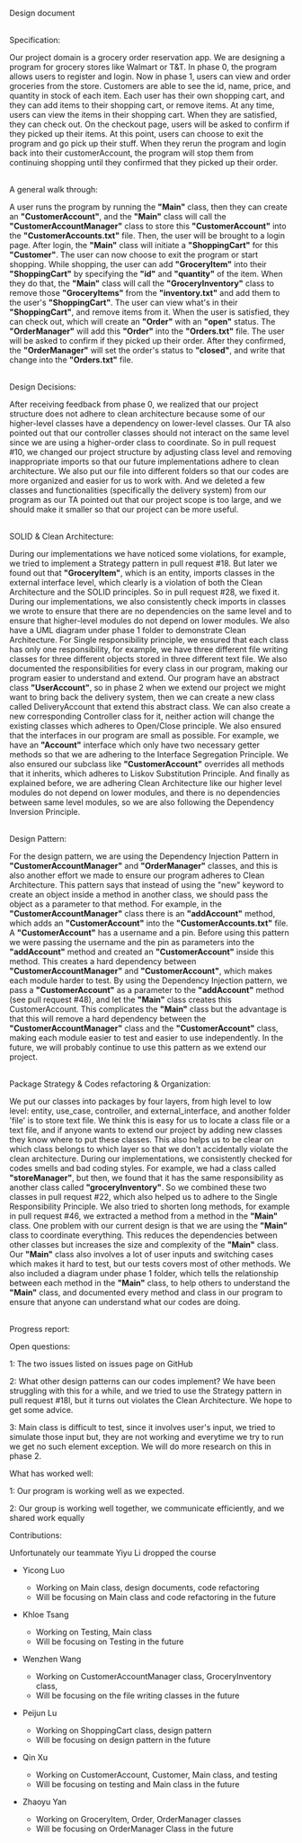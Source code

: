 Design document 

\
Specification:

Our project domain is a grocery order reservation app. 
We are designing a program for grocery stores like Walmart or T&T. In phase 0, the program allows users to register and 
login. Now in phase 1, users can view and order groceries from the store. Customers are able to see the id, name, price, 
and quantity in stock of each item. Each user has their own shopping cart, and they can add items to their shopping 
cart, or remove items. At any time, users can view the items in their shopping cart. When they are satisfied, they can 
check out. On the checkout page, users will be asked to confirm if they picked up their items. At this point, users can 
choose to exit the program and go pick up their stuff. When they rerun the program and login back into their 
customerAccount, 
the program will stop them from continuing shopping until they confirmed that they picked up their order.

\
A general walk through:

A user runs the program by running the **"Main"** class, then they can create an **"CustomerAccount"**, and 
the **"Main"** 
class will call the **"CustomerAccountManager"** class to store this **"CustomerAccount"** into the 
**"CustomerAccounts.txt"** file.
Then, 
the user will be brought to a login page. After login, the **"Main"** class will initiate a **"ShoppingCart"** for 
this **"Customer"**. The user can now choose to exit the program or start shopping. While shopping, the user can add 
**"GroceryItem"** into their **"ShoppingCart"** by specifying the **"id"** and **"quantity"** of the item. When they 
do that, the **"Main"** class will call the **"GroceryInventory"** class to remove those **"GroceryItems"** from the 
**"inventory.txt"** and add them to the user's **"ShoppingCart"**. The user can view what's in their **"ShoppingCart"**, 
and remove items from it. When the user is satisfied, they can check out, which will create an **"Order"** with an 
**"open"** status. The **"OrderManager"** will add this **"Order"** into the **"Orders.txt"** file. The user will be 
asked to confirm if they picked up their order. After they confirmed, the **"OrderManager"** will set the order's 
status to **"closed"**, and write that change into the **"Orders.txt"** file.

\
Design Decisions:

After receiving feedback from phase 0, we realized that our project structure does not adhere to clean architecture 
because some of our higher-level classes have a dependency on lower-level classes. Our TA also pointed out that our 
controller classes should not interact on the same level since we are using a higher-order class to coordinate. So in 
pull request #10, we changed our project structure by adjusting class level and removing inappropriate imports so that 
our future implementations adhere to clean architecture. We also put our file into different folders so that our codes 
are more organized and easier for us to work with. And we deleted a few classes and functionalities (specifically the 
delivery system) from our program as our TA pointed out that our project scope is too large, and we should make it 
smaller so that our project can be more useful.

\
SOLID & Clean Architecture:

During our implementations we have noticed some violations, for example, we tried to implement a Strategy pattern in 
pull request #18. But later we found out that **"GroceryItem"**, which is an entity, imports classes in the external 
interface level, which clearly is a violation of both the Clean Architecture and the SOLID principles. So in pull
request #28, we fixed it. During our implementations, we also consistently check imports in classes we wrote to ensure that 
there are no dependencies on the same level and to ensure that higher-level modules do not depend on lower modules. 
We also have a UML diagram under phase 1 folder to demonstrate Clean Architecture.
For Single responsibility principle, we
ensured that each class has only one responsibility, for example, we have three different file writing classes
for three different objects stored in three different text file. We also documented the responsibilities for every 
class in our program, making our program easier to understand and extend. Our program have an abstract class
**"UserAccount"**, so in phase 2 when we extend our project we might want to bring back the delivery system, then we can 
create a new class called DeliveryAccount that extend this abstract class.
We can also create a new corresponding Controller class for it, neither action will change the existing classes
which adheres to Open/Close principle. We also ensured that the interfaces in our program are small as possible. For 
example, we have an **"Account"** interface which only have two necessary getter methods so that we are adhering
to the Interface Segregation Principle. We also ensured our subclass like **"CustomerAccount"** overrides all 
methods that it inherits, which adheres to Liskov Substitution Principle. And
finally as explained before, we are adhering Clean Architecture
like our higher level modules do not depend on lower modules, and there is no dependencies between
same level modules, so we are also following the Dependency Inversion Principle.


\
Design Pattern:

For the design pattern, we are using the Dependency Injection Pattern in **"CustomerAccountManager"** and 
**"OrderManager"** 
classes, and this is also another effort we made to ensure our program adheres to Clean Architecture. 
This pattern says 
that instead of using the "new" keyword to create an object inside a method in another class, we should pass
the object 
as a parameter to that method. For example, in the **"CustomerAccountManager"** class there is an 
**"addAccount"** method, 
which adds an **"CustomerAccount"** into the **"CustomerAccounts.txt"** file. A **"CustomerAccount"** has a username 
and a pin. Before using 
this pattern we were passing the username and the pin as parameters into the **"addAccount"** method and created an 
**"CustomerAccount"** inside this method. This creates a hard dependency between 
**"CustomerAccountManager"** and **"CustomerAccount"**, which 
makes each module harder to test. By using the Dependency Injection pattern,
we pass a **"CustomerAccount"** as a parameter to 
the **"addAccount"** method (see pull request #48), and let the **"Main"** class creates this CustomerAccount. 
This complicates the **"Main"** class but the advantage is that this will remove a hard dependency between the 
**"CustomerAccountManager"** class and the **"CustomerAccount"** class, making each module easier to test and easier to use 
independently. In the future, we will probably continue to use this pattern as we extend our project.

\
Package Strategy & Codes refactoring & Organization:

We put our classes into packages by four layers, from high level to low level: entity, use_case, controller, and 
external_interface, and another folder 'file' is to store text file. We think this is easy for us to locate a class file or a 
text file, and if anyone wants to extend our project by adding new classes they know where to put these classes. This 
also helps us to be clear on which class belongs to which layer so that we don't accidentally violate the clean 
architecture. During our implementations, we consistently checked for codes smells and bad coding styles. For example, 
we had a class called **"storeManager"**, but then, we found that it has the same responsibility as another class 
called **"groceryInventory"**. So we combined these two classes in pull request #22, which also helped us to adhere 
to the Single Responsibility Principle. We also tried to shorten long methods, for example in pull request #46, we 
extracted a method from a method in the **"Main"** class. One problem with our current design is that we are
using the **"Main"** class to coordinate everything. This reduces the dependencies between other classes but increases
the size and complexity of the **"Main"** class. Our **"Main"** class also involves a lot of user inputs and switching 
cases which makes it hard to test, but our tests covers most of other methods. We also included a diagram under 
phase 1 folder, which tells the
relationship between each method in the **"Main"** class, to help others to understand the **"Main"** class, and
documented every 
method and class in our program to ensure that anyone can understand what our codes are doing.

\
Progress report:

Open questions:

1: The two issues listed on issues page on GitHub

2: What other design patterns can our codes implement? We have been struggling with this for a while, and we tried to 
use the Strategy pattern in pull request #18l, but it turns out violates the Clean Architecture. We hope to get some 
advice.

3: Main class is difficult to test, since it involves user's input, we tried to simulate those input but, they are 
not working and everytime we try to run we get no such element exception. We will do more research on this in phase 2.

What has worked well:

1: Our program is working well as we expected.

2: Our group is working well together, we communicate efficiently, and we shared work equally

Contributions:

Unfortunately our teammate Yiyu Li dropped the course

* Yicong Luo
    * Working on Main class, design documents, code refactoring
    * Will be focusing on Main class and code refactoring in the future

* Khloe Tsang
    * Working on Testing, Main class
    * Will be focusing on Testing in the future

* Wenzhen Wang
    * Working on CustomerAccountManager class, GroceryInventory class, 
    * Will be focusing on the file writing classes in the future

* Peijun Lu
    * Working on ShoppingCart class, design pattern
    * Will be focusing on design pattern in the future

* Qin Xu
    * Working on CustomerAccount, Customer, Main class, and testing
    * Will be focusing on testing and Main class in the future

* Zhaoyu Yan
    * Working on GroceryItem, Order, OrderManager classes
    * Will be focusing on OrderManager Class in the future






